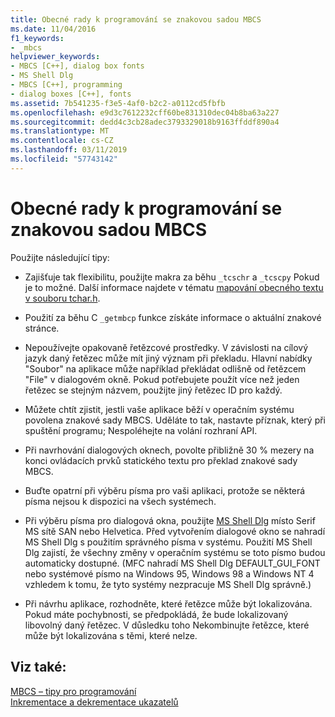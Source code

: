 ```yaml
---
title: Obecné rady k programování se znakovou sadou MBCS
ms.date: 11/04/2016
f1_keywords:
- _mbcs
helpviewer_keywords:
- MBCS [C++], dialog box fonts
- MS Shell Dlg
- MBCS [C++], programming
- dialog boxes [C++], fonts
ms.assetid: 7b541235-f3e5-4af0-b2c2-a0112cd5fbfb
ms.openlocfilehash: e9d3c7612232cff60be831310dec04b8ba63a227
ms.sourcegitcommit: dedd4c3cb28adec3793329018b9163ffddf890a4
ms.translationtype: MT
ms.contentlocale: cs-CZ
ms.lasthandoff: 03/11/2019
ms.locfileid: "57743142"
---
```

# <a name="general-mbcs-programming-advice"></a>Obecné rady k programování se znakovou sadou MBCS

Použijte následující tipy:

- Zajišťuje tak flexibilitu, použijte makra za běhu `_tcschr` a `_tcscpy` Pokud je to možné. Další informace najdete v tématu [mapování obecného textu v souboru tchar.h](../text/generic-text-mappings-in-tchar-h.md).

- Použití za běhu C `_getmbcp` funkce získáte informace o aktuální znakové stránce.

- Nepoužívejte opakovaně řetězcové prostředky. V závislosti na cílový jazyk daný řetězec může mít jiný význam při překladu. Hlavní nabídky "Soubor" na aplikace může například překládat odlišně od řetězcem "File" v dialogovém okně. Pokud potřebujete použít více než jeden řetězec se stejným názvem, použijte jiný řetězec ID pro každý.

- Můžete chtít zjistit, jestli vaše aplikace běží v operačním systému povolena znakové sady MBCS. Uděláte to tak, nastavte příznak, který při spuštění programu; Nespoléhejte na volání rozhraní API.

- Při navrhování dialogových oknech, povolte přibližně 30 % mezery na konci ovládacích prvků statického textu pro překlad znakové sady MBCS.

- Buďte opatrní při výběru písma pro vaši aplikaci, protože se některá písma nejsou k dispozici na všech systémech.

- Při výběru písma pro dialogová okna, použijte [MS Shell Dlg](/windows/desktop/Intl/using-ms-shell-dlg-and-ms-shell-dlg-2) místo Serif MS sítě SAN nebo Helvetica. Před vytvořením dialogové okno se nahradí MS Shell Dlg s použitím správného písma v systému. Použití MS Shell Dlg zajistí, že všechny změny v operačním systému se toto písmo budou automaticky dostupné. (MFC nahradí MS Shell Dlg DEFAULT_GUI_FONT nebo systémové písmo na Windows 95, Windows 98 a Windows NT 4 vzhledem k tomu, že tyto systémy nezpracuje MS Shell Dlg správně.)

- Při návrhu aplikace, rozhodněte, které řetězce může být lokalizována. Pokud máte pochybnosti, se předpokládá, že bude lokalizovaný libovolný daný řetězec. V důsledku toho Nekombinujte řetězce, které může být lokalizována s těmi, které nelze.

## <a name="see-also"></a>Viz také:

[MBCS – tipy pro programování](../text/mbcs-programming-tips.md)<br/>
[Inkrementace a dekrementace ukazatelů](../text/incrementing-and-decrementing-pointers.md)
